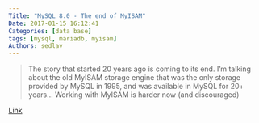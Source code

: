 ```yaml
---
Title: "MySQL 8.0 - The end of MyISAM"
Date: 2017-01-15 16:12:41
Categories: [data base]
tags: [mysql, mariadb, myisam]
Authors: sedlav
---
```


> The story that started 20 years ago is coming to its end. I’m talking about the old MyISAM storage engine that was the only storage provided by MySQL in 1995, and was available in MySQL for 20+ years... Working with MyISAM is harder now (and discouraged)

[Link](http://mediadrop.net/)
